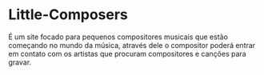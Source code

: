 # Little-Composers
É um site focado para pequenos compositores musicais que estão começando no mundo da música, através dele o compositor poderá entrar em contato com os artistas que procuram compositores e canções para gravar.
